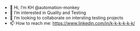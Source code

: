 - 👋 Hi, I’m KH @automation-monkey
- 👀 I’m interested in Quality and Testing
- 💞️ I’m looking to collaborate on intersting testing projects
- 📫 How to reach me: https://www.linkedin.com/in/k-k-k-k-k-k/

<!---
automation-monkey/automation-monkey is a ✨ special ✨ repository because its `README.md` (this file) appears on your GitHub profile.
You can click the Preview link to take a look at your changes.
--->
